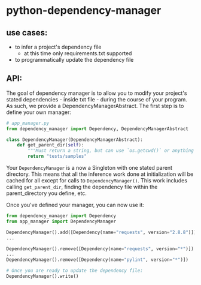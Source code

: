 # python-dependency-manager

## use cases:
- to infer a project's dependency file
  - at this time only requirements.txt supported
- to programmatically update the dependency file

## API:

The goal of dependency manager is to allow you to modify your project's stated dependencies - inside txt file - during the course
of your program. As such, we provide a DependencyManagerAbstract. The first step is to define your own manager:

```python
# app_manager.py
from dependency_manager import Dependency, DependencyManagerAbstract

class DependencyManager(DependencyManagerAbstract):
    def get_parent_dir(self):
        """Must return a string, but can use `os.getcwd()` or anything else"""
        return "tests/samples"

```
Your `DependencyManager` is a now a  Singleton with one stated parent directory. This means that all the inference work done at initialization
will be cached for all except for calls to `DependencyManager()`. This work includes calling `get_parent_dir`, finding the dependency file within the parent_directory
you define, etc.

Once you've defined your manager, you can now use it:

```python
from dependency_manager import Dependency
from app_manager import DependencyManager

DependencyManager().add([Dependency(name="requests", version="2.8.8")])
...

DependencyManager().remove([Dependency(name="requests", version="*")])
...
DependencyManager().remove([Dependency(name="pylint", version="*")])

# Once you are ready to update the dependency file:
DependencyManager().write()
```


